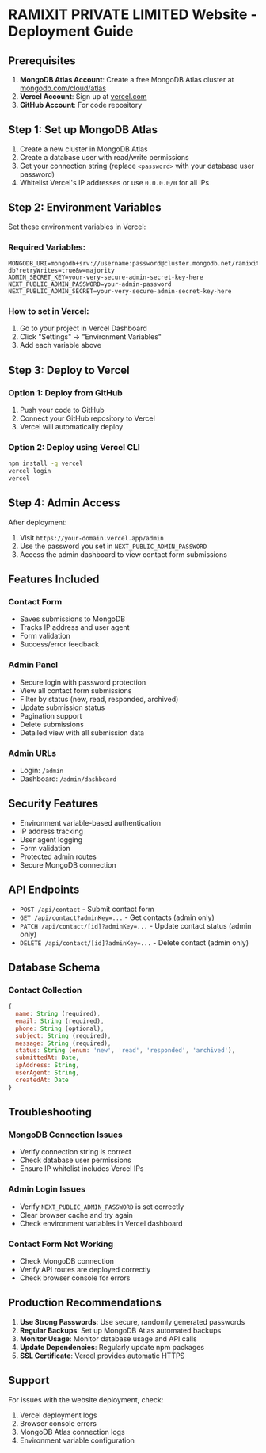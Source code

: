 # RAMIXIT PRIVATE LIMITED Website - Deployment Guide

## Prerequisites

1. **MongoDB Atlas Account**: Create a free MongoDB Atlas cluster at [mongodb.com/cloud/atlas](https://www.mongodb.com/cloud/atlas)
2. **Vercel Account**: Sign up at [vercel.com](https://vercel.com)
3. **GitHub Account**: For code repository

## Step 1: Set up MongoDB Atlas

1. Create a new cluster in MongoDB Atlas
2. Create a database user with read/write permissions
3. Get your connection string (replace `<password>` with your database user password)
4. Whitelist Vercel's IP addresses or use `0.0.0.0/0` for all IPs

## Step 2: Environment Variables

Set these environment variables in Vercel:

### Required Variables:
```
MONGODB_URI=mongodb+srv://username:password@cluster.mongodb.net/ramixit-db?retryWrites=true&w=majority
ADMIN_SECRET_KEY=your-very-secure-admin-secret-key-here
NEXT_PUBLIC_ADMIN_PASSWORD=your-admin-password
NEXT_PUBLIC_ADMIN_SECRET=your-very-secure-admin-secret-key-here
```

### How to set in Vercel:
1. Go to your project in Vercel Dashboard
2. Click "Settings" → "Environment Variables"
3. Add each variable above

## Step 3: Deploy to Vercel

### Option 1: Deploy from GitHub
1. Push your code to GitHub
2. Connect your GitHub repository to Vercel
3. Vercel will automatically deploy

### Option 2: Deploy using Vercel CLI
```bash
npm install -g vercel
vercel login
vercel
```

## Step 4: Admin Access

After deployment:
1. Visit `https://your-domain.vercel.app/admin`
2. Use the password you set in `NEXT_PUBLIC_ADMIN_PASSWORD`
3. Access the admin dashboard to view contact form submissions

## Features Included

### Contact Form
- Saves submissions to MongoDB
- Tracks IP address and user agent
- Form validation
- Success/error feedback

### Admin Panel
- Secure login with password protection
- View all contact form submissions
- Filter by status (new, read, responded, archived)
- Update submission status
- Pagination support
- Delete submissions
- Detailed view with all submission data

### Admin URLs
- Login: `/admin`
- Dashboard: `/admin/dashboard`

## Security Features

- Environment variable-based authentication
- IP address tracking
- User agent logging
- Form validation
- Protected admin routes
- Secure MongoDB connection

## API Endpoints

- `POST /api/contact` - Submit contact form
- `GET /api/contact?adminKey=...` - Get contacts (admin only)
- `PATCH /api/contact/[id]?adminKey=...` - Update contact status (admin only)
- `DELETE /api/contact/[id]?adminKey=...` - Delete contact (admin only)

## Database Schema

### Contact Collection
```javascript
{
  name: String (required),
  email: String (required),
  phone: String (optional),
  subject: String (required),
  message: String (required),
  status: String (enum: 'new', 'read', 'responded', 'archived'),
  submittedAt: Date,
  ipAddress: String,
  userAgent: String,
  createdAt: Date
}
```

## Troubleshooting

### MongoDB Connection Issues
- Verify connection string is correct
- Check database user permissions
- Ensure IP whitelist includes Vercel IPs

### Admin Login Issues
- Verify `NEXT_PUBLIC_ADMIN_PASSWORD` is set correctly
- Clear browser cache and try again
- Check environment variables in Vercel dashboard

### Contact Form Not Working
- Check MongoDB connection
- Verify API routes are deployed correctly
- Check browser console for errors

## Production Recommendations

1. **Use Strong Passwords**: Use secure, randomly generated passwords
2. **Regular Backups**: Set up MongoDB Atlas automated backups
3. **Monitor Usage**: Monitor database usage and API calls
4. **Update Dependencies**: Regularly update npm packages
5. **SSL Certificate**: Vercel provides automatic HTTPS

## Support

For issues with the website deployment, check:
1. Vercel deployment logs
2. Browser console errors
3. MongoDB Atlas connection logs
4. Environment variable configuration